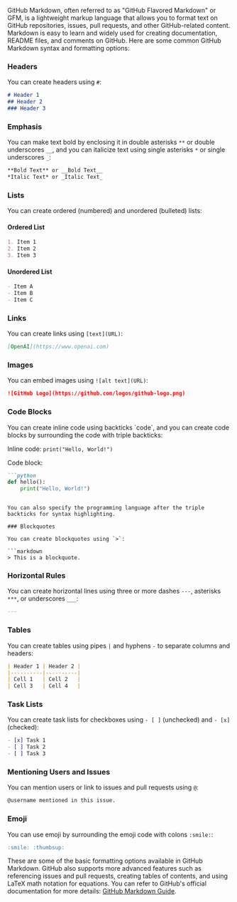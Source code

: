 GitHub Markdown, often referred to as "GitHub Flavored Markdown" or GFM, is a lightweight markup language that allows you to format text on GitHub repositories, issues, pull requests, and other GitHub-related content. Markdown is easy to learn and widely used for creating documentation, README files, and comments on GitHub. Here are some common GitHub Markdown syntax and formatting options:

### Headers

You can create headers using `#`:

```markdown
# Header 1
## Header 2
### Header 3
```

### Emphasis

You can make text bold by enclosing it in double asterisks `**` or double underscores `__`, and you can italicize text using single asterisks `*` or single underscores `_`:

```markdown
**Bold Text** or __Bold Text__
*Italic Text* or _Italic Text_
```

### Lists

You can create ordered (numbered) and unordered (bulleted) lists:

#### Ordered List

```markdown
1. Item 1
2. Item 2
3. Item 3
```

#### Unordered List

```markdown
- Item A
- Item B
- Item C
```

### Links

You can create links using `[text](URL)`:

```markdown
[OpenAI](https://www.openai.com)
```

### Images

You can embed images using `![alt text](URL)`:

```markdown
![GitHub Logo](https://github.com/logos/github-logo.png)
```

### Code Blocks

You can create inline code using backticks \`code\`, and you can create code blocks by surrounding the code with triple backticks:

Inline code: `print("Hello, World!")`

Code block:

```markdown
```python
def hello():
    print("Hello, World!")
```
```

You can also specify the programming language after the triple backticks for syntax highlighting.

### Blockquotes

You can create blockquotes using `>`:

```markdown
> This is a blockquote.
```

### Horizontal Rules

You can create horizontal lines using three or more dashes `---`, asterisks `***`, or underscores `___`:

```markdown
---
```

### Tables

You can create tables using pipes `|` and hyphens `-` to separate columns and headers:

```markdown
| Header 1 | Header 2 |
|----------|----------|
| Cell 1   | Cell 2   |
| Cell 3   | Cell 4   |
```

### Task Lists

You can create task lists for checkboxes using `- [ ]` (unchecked) and `- [x]` (checked):

```markdown
- [x] Task 1
- [ ] Task 2
- [ ] Task 3
```

### Mentioning Users and Issues

You can mention users or link to issues and pull requests using `@`:

```markdown
@username mentioned in this issue.
```

### Emoji

You can use emoji by surrounding the emoji code with colons `:smile:`:

```markdown
:smile: :thumbsup:
```

These are some of the basic formatting options available in GitHub Markdown. GitHub also supports more advanced features such as referencing issues and pull requests, creating tables of contents, and using LaTeX math notation for equations. You can refer to GitHub's official documentation for more details: [GitHub Markdown Guide](https://docs.github.com/en/github/writing-on-github/basic-writing-and-formatting-syntax).
